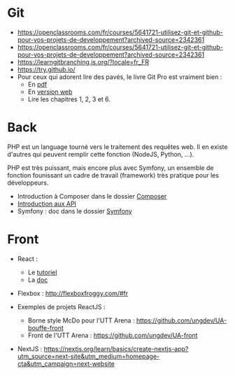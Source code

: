 # Git

* https://openclassrooms.com/fr/courses/5641721-utilisez-git-et-github-pour-vos-projets-de-developpement?archived-source=2342361 
* https://openclassrooms.com/fr/courses/5641721-utilisez-git-et-github-pour-vos-projets-de-developpement?archived-source=2342361
* https://learngitbranching.js.org/?locale=fr_FR
* https://try.github.io/
* Pour ceux qui adorent lire des pavés, le livre Git Pro est vraiment bien :
    * En [pdf](https://github.com/progit/progit2-fr/releases/download/2.1.48/progit_v2.1.48.pdf)
    * En [version web](https://git-scm.com/book/fr/v2)
    * Lire les chapitres 1, 2, 3 et 6.

# Back

PHP est un language tourné vers le traitement des requêtes web. Il en existe d'autres qui peuvent remplir cette fonction (NodeJS, Python, ...).

PHP est très puissant, mais encore plus avec Symfony, un ensemble de fonction founissant un cadre de travail (framework) très pratique pour les développeurs.
* Introduction à Composer dans le dossier [Composer](Composer)
* [Introduction aux API](https://la-cascade.io/api-une-introduction/)
* Symfony : doc dans le dossier [Symfony](Symfony)

# Front

* React :
    * Le [tutoriel](https://fr.reactjs.org/tutorial/tutorial.html)
    * La [doc](https://fr.reactjs.org/docs/getting-started.html)
* Flexbox : http://flexboxfroggy.com/#fr

* Exemples de projets ReactJS :
    * Borne style McDo pour l'UTT Arena : https://github.com/ungdev/UA-bouffe-front
    * Front de l'UTT Arena : https://github.com/ungdev/UA-front
    
* NextJS : https://nextjs.org/learn/basics/create-nextjs-app?utm_source=next-site&utm_medium=homepage-cta&utm_campaign=next-website
